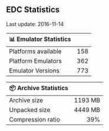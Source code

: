 ## EDC Statistics

Last update: 2016-11-14

| :bar_chart: Emulator Statistics | |
|:-----|------:|
| Platforms available | 158 |
| Platform Emulators | 362 |
| Emulator Versions  | 773 |

| :package: Archive Statistics | |
|:-----|------:|
| Archive size | 1193 MB |
| Unpacked size | 4449 MB |
| Compression ratio | 39% |